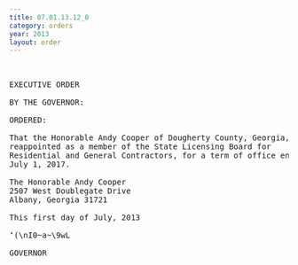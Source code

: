 ```yaml
---
title: 07.01.13.12_0
category: orders
year: 2013
layout: order
---
```


<pre> 

EXECUTIVE ORDER

BY THE GOVERNOR:

ORDERED:

That the Honorable Andy Cooper of Dougherty County, Georgia, is
reappointed as a member of the State Licensing Board for
Residential and General Contractors, for a term of office ending
July 1, 2017.

The Honorable Andy Cooper
2507 West Doublegate Drive
Albany, Georgia 31721

This first day of July, 2013

‘(\nI0~a~\9wL

GOVERNOR

</pre>
